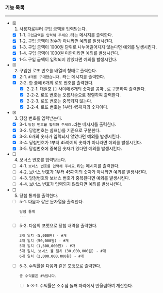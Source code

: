 ### 기능 목록

---

- [x] 1. 사용자로부터 구입 금액을 입력받는다.
  - [x] 1-1. `구입금액을 입력해 주세요.`라는 메시지를 출력한다.
  - [x] 1-2. 구입 금액이 정수가 아니라면 예외를 발생시킨다.
  - [x] 1-3. 구입 금액이 1000원 단위로 나누어떨어지지 않는다면 예외를 발생시킨다.
  - [x] 1-4. 구입 금액이 1000원 미만이라면 예외를 발생시킨다.
  - [x] 1-5. 구입 금액이 입력되지 않았다면 예외를 발생시킨다.
- [x] 2. 구입한 로또 번호를 배열의 형태로 출력한다.
  - [x] 2-1. `#개를 구매했습니다.` 라는 메시지를 출력한다.
  - [x] 2-2. 한 줄에 6개의 로또 번호를 출력한다.
    - [x] 2-2-1. 대괄호 `[]` 사이에 6개의 숫자를 콤마 `,`로 구분하여 출력한다.
    - [x] 2-2-2. 로또 번호는 오름차순으로 정렬하여 출력한다.
    - [x] 2-2-3. 로또 번호는 중복되지 않는다.
    - [x] 2-2-4. 로또 번호는 1부터 45까지의 숫자이다.
- [x] 3. 당첨 번호를 입력받는다.
  - [x] 3-1. `당첨 번호를 입력해 주세요.`라는 메시지를 출력한다.
  - [x] 3-2. 당첨번호는 쉼표(,)를 기준으로 구분한다.
  - [x] 3-3. 6개의 숫자가 입력되지 않았다면 예외를 발생시킨다.
  - [x] 3-4. 당첨번호가 1부터 45까지의 숫자가 아니라면 예외를 발생시킨다.
  - [x] 3-5. 당첨번호에 중복된 숫자가 있다면 예외를 발생시킨다.
- [ ] 4. 보너스 번호를 입력받는다.
  - [ ] 4-1. `보너스 번호를 입력해 주세요.`라는 메시지를 출력한다.
  - [ ] 4-2. 보너스 번호가 1부터 45까지의 숫자가 아니라면 예외를 발생시킨다.
  - [ ] 4-3. 당첨번호와 보너스 번호가 중복된다면 예외를 발생시킨다.
  - [ ] 4-4. 보너스 번호가 입력되지 않았다면 예외를 발생시킨다.
- [ ] 5. 당첨 통계를 출력한다.
  - [ ] 5-1. 다음과 같은 문자열을 출력한다.
    ```
    당첨 통계
    ---
    ```
  - [ ] 5-2. 다음의 포맷으로 당첨 내역을 출력한다.
    ```
    3개 일치 (5,000원) - #개
    4개 일치 (50,000원) - #개
    5개 일치 (1,500,000원) - #개
    5개 일치, 보너스 볼 일치 (30,000,000원) - #개
    6개 일치 (2,000,000,000원) - #개
    ```
  - [ ] 5-3. 수익률을 다음과 같은 포맷으로 출력한다.
    ```
    총 수익률은 #%입니다.
    ```
    - [ ] 5-3-1. 수익률은 소수점 둘째 자리에서 반올림하여 계산한다.

